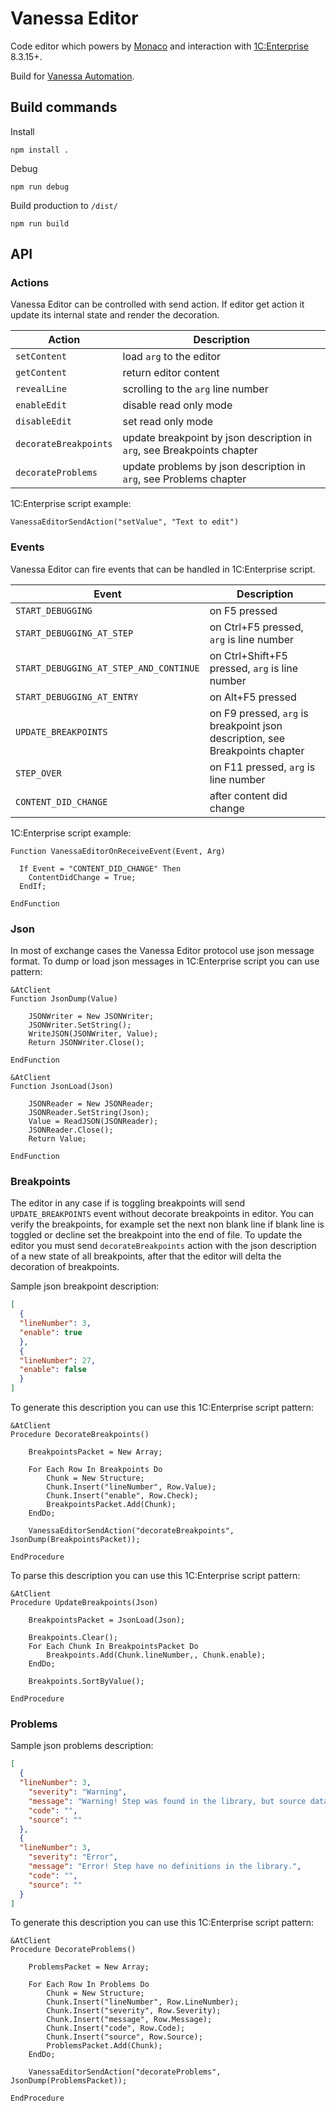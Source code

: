# Vanessa Editor

Code editor which powers by [Monaco](https://github.com/Microsoft/monaco-editor) and interaction with [1C:Enterprise](https://1c-dn.com/) 8.3.15+.

Build for [Vanessa Automation](https://github.com/Pr-Mex/vanessa-automation).


## Build commands

Install
```
npm install .
```

Debug
```
npm run debug
```

Build production to `/dist/`
```
npm run build
```


## API

### Actions

Vanessa Editor can be controlled with send action. If editor get action it update its internal state and render the decoration.

| Action                | Description                                                             |
| --------------------- | ----------------------------------------------------------------------- |
| `setContent`          | load `arg` to the editor                                                |
| `getContent`          | return editor content                                                   |
| `revealLine`          | scrolling to the `arg` line number                                      |
| `enableEdit`          | disable read only mode                                                  |
| `disableEdit`         | set read only mode                                                      |
| `decorateBreakpoints` | update breakpoint by json description in `arg`, see Breakpoints chapter |
| `decorateProblems`    | update problems by json description in `arg`, see Problems chapter      |

1C:Enterprise script example:

```bsl
VanessaEditorSendAction("setValue", "Text to edit")
```


### Events

Vanessa Editor can fire events that can be handled in 1C:Enterprise script.

| Event                                  | Description                                                                  |
| -------------------------------------- | ---------------------------------------------------------------------------- |
| `START_DEBUGGING`                      | on F5 pressed                                                                |
| `START_DEBUGGING_AT_STEP`              | on Ctrl+F5 pressed, `arg` is line number                                     |
| `START_DEBUGGING_AT_STEP_AND_CONTINUE` | on Ctrl+Shift+F5 pressed, `arg` is line number                               |
| `START_DEBUGGING_AT_ENTRY`             | on Alt+F5 pressed                                                            |
| `UPDATE_BREAKPOINTS`                   | on F9 pressed, `arg` is breakpoint json description, see Breakpoints chapter |
| `STEP_OVER`                            | on F11 pressed, `arg` is line number                                         |
| `CONTENT_DID_CHANGE`                   | after content did change                                                     |

1C:Enterprise script example:

```bsl
Function VanessaEditorOnReceiveEvent(Event, Arg)

  If Event = "CONTENT_DID_CHANGE" Then
    ContentDidChange = True;
  EndIf;

EndFunction
```

### Json

In most of exchange cases the Vanessa Editor protocol use json message format.
To dump or load json messages in 1C:Enterprise script you can use pattern:

```bsl
&AtClient
Function JsonDump(Value)

	JSONWriter = New JSONWriter;
	JSONWriter.SetString();
	WriteJSON(JSONWriter, Value);
	Return JSONWriter.Close();

EndFunction

&AtClient
Function JsonLoad(Json)

	JSONReader = New JSONReader;
	JSONReader.SetString(Json);
	Value = ReadJSON(JSONReader);
	JSONReader.Close();
	Return Value;

EndFunction
```

### Breakpoints

The editor in any case if is toggling breakpoints will send `UPDATE_BREAKPOINTS` event without decorate breakpoints in editor.
You can verify the breakpoints, for example set the next non blank line if blank line is toggled or decline set the breakpoint into the end of file.
To update the editor you must send `decorateBreakpoints` action with the json description of a new state of all breakpoints, after that the editor will delta the decoration of breakpoints.

Sample json breakpoint description:

```json
[
  {
  "lineNumber": 3,
  "enable": true
  },
  {
  "lineNumber": 27,
  "enable": false
  }
]
```

To generate this description you can use this 1C:Enterprise script pattern:

```bsl
&AtClient
Procedure DecorateBreakpoints()

	BreakpointsPacket = New Array;

	For Each Row In Breakpoints Do
		Chunk = New Structure;
		Chunk.Insert("lineNumber", Row.Value);
		Chunk.Insert("enable", Row.Check);
		BreakpointsPacket.Add(Chunk);
	EndDo;

	VanessaEditorSendAction("decorateBreakpoints", JsonDump(BreakpointsPacket));

EndProcedure
```

To parse this description you can use this 1C:Enterprise script pattern:

```bsl
&AtClient
Procedure UpdateBreakpoints(Json)

	BreakpointsPacket = JsonLoad(Json);

	Breakpoints.Clear();
	For Each Chunk In BreakpointsPacket Do
		Breakpoints.Add(Chunk.lineNumber,, Chunk.enable);
	EndDo;

	Breakpoints.SortByValue();

EndProcedure
```

### Problems

Sample json problems description:

```json
[
  {
  "lineNumber": 3,
	"severity": "Warning",
	"message": "Warning! Step was found in the library, but source data process was not found.",
	"code": "",
	"source": ""
  },
  {
  "lineNumber": 3,
	"severity": "Error",
	"message": "Error! Step have no definitions in the library.",
	"code": "",
	"source": ""
  }
]
```

To generate this description you can use this 1C:Enterprise script pattern:

```bsl
&AtClient
Procedure DecorateProblems()

	ProblemsPacket = New Array;

	For Each Row In Problems Do
		Chunk = New Structure;
		Chunk.Insert("lineNumber", Row.LineNumber);
		Chunk.Insert("severity", Row.Severity);
		Chunk.Insert("message", Row.Message);
		Chunk.Insert("code", Row.Code);
		Chunk.Insert("source", Row.Source);
		ProblemsPacket.Add(Chunk);
	EndDo;

	VanessaEditorSendAction("decorateProblems", JsonDump(ProblemsPacket));

EndProcedure
```